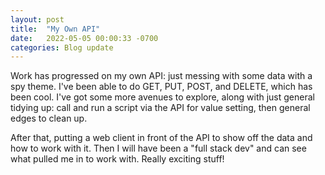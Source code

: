 ```yaml
---
layout: post
title:  "My Own API"
date:   2022-05-05 00:00:33 -0700
categories: Blog update 
---
```


Work has progressed on my own API: just messing with some data with a spy theme. I've been able to do GET, PUT, POST, and DELETE, which has been cool. I've got some more avenues to explore, along with just general tidying up: call and run a script via the API for value setting, then general edges to clean up. 

After that, putting a web client in front of the API to show off the data and how to work with it. Then I will have been a "full stack dev" and can see what pulled me in to work with. Really exciting stuff!
